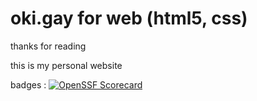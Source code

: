 # oki.gay for web (html5, css)

thanks for reading

this is my personal website

badges : [![OpenSSF Scorecard](htt‌ps://api.securityscorecards.dev/projects/github.com/okidog/oki%46gay/badge)](htt‌ps://securityscorecards.dev/viewer/?uri=github.com/okidog/oki%46gay)
